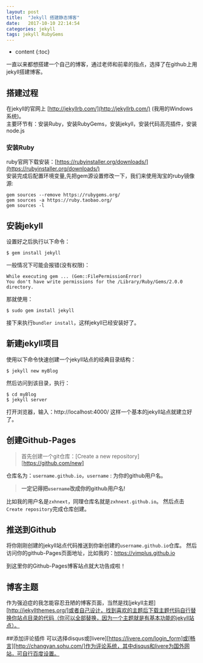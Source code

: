 ```yaml
---
layout: post
title:  "Jekyll 搭建静态博客"
date:   2017-10-10 22:14:54
categories: jekyll
tags: jekyll RubyGems
---
```


* content
{:toc}

一直以来都想搭建一个自己的博客，通过老师和前辈的指点，选择了在github上用jekyll搭建博客。


## 搭建过程

在jekyll的官网上 [http://jekyllrb.com/](http://jekyllrb.com/) (我用的Windows系统)。  
主要环节有：安装Ruby，安装RubyGems，安装jekyll，安装代码高亮插件，安装node.js

### 安装Ruby

ruby官网下载安装：[https://rubyinstaller.org/downloads/](https://rubyinstaller.org/downloads/)  
安装完成后配置环境变量,先把gem源设置修改一下，我们来使用淘宝的ruby镜像源:

```
gem sources --remove https://rubygems.org/
gem sources -a https://ruby.taobao.org/
gem sources -l
```

## 安装jekyll
设置好之后执行以下命令：

```
$ gem install jekyll
```

一般情况下可能会报错(没有权限)：

```
While executing gem ... (Gem::FilePermissionError)
You don't have write permissions for the /Library/Ruby/Gems/2.0.0 directory.
```

那就使用：

```
$ sudo gem install jekyll
```

接下来执行`bundler install`，这样jekyll已经安装好了。

## 新建jekyll项目
使用以下命令快速创建一个jekyll站点的经典目录结构：

```
$ jekyll new myBlog
```

然后访问到该目录，执行：

```
$ cd myBlog
$ jekyll server
```

打开浏览器，输入：http://localhost:4000/
这样一个基本的jekyll站点就建立好了。

## 创建Github-Pages
> 首先创建一个git仓库：[Create a new repository][https://github.com/new]

仓库名为：`username.github.io`，`username` : 为你的github用户名。

> **一定记得把`username`改成你的github用户名!**

比如我的用户名是`zxhnext`，同理仓库名就是`zxhnext.github.io`。
然后点击`Create repository`完成仓库创建。

## 推送到Github
将你刚刚创建的jekyll站点代码推送到你新创建的`username.github.io`仓库。
然后访问你的github-Pages页面地址，比如我的：https://vimplus.github.io

到这里你的Github-Pages博客站点就大功告成啦！

## 博客主题
作为强迫症的我怎能容忍丑陋的博客页面，当然是找[jekyll主题][http://jekyllthemes.org/]或者自己设计，找到喜欢的主题后下载主题代码自行替换你站点目录的代码（你可以全部替换，因为一个主题就是有基本功能的jekyll站点）。


##添加评论插件
可以选择disqus或[livere][https://livere.com/login_form]或[畅言][http://changyan.sohu.com/]作为评论系统，其中disqus和livere为国外网站，可自行百度设置。

